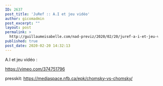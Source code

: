 ```yaml
---
ID: 2637
post_title: 'JuRef :: A.I et jeu vidéo'
author: gicomadmin
post_excerpt: ""
layout: post
permalink: >
  http://guillaumeisabelle.com/nad-previz/2020/02/20/juref-a-i-et-jeu-video/
published: true
post_date: 2020-02-20 14:32:13
---
```

<!-- wp:paragraph {"className":"MsoNormal"} -->

<p class="MsoNormal">
  A.I et jeu vidéo :
</p>

<!-- /wp:paragraph -->

<!-- wp:paragraph {"className":"MsoNormal"} -->

<p class="MsoNormal">
  <a href="https://vimeo.com/374751796" target="_blank" rel="noreferrer noopener">https://vimeo.com/374751796</a>
</p>

<!-- /wp:paragraph -->

<!-- wp:paragraph {"className":"MsoNormal"} -->

<p class="MsoNormal">
  presskit: <a href="">https://mediaspace.nfb.ca/epk/chomsky-vs-chomsky/</a>
</p>

<!-- /wp:paragraph -->
